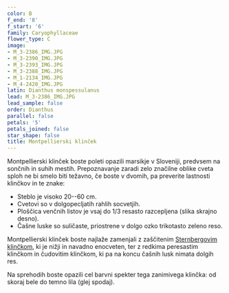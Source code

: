 ```yaml
---
color: B
f_end: '8'
f_start: '6'
family: Caryophyllaceae
flower_type: C
image:
- M_3-2386_IMG.JPG
- M_3-2390_IMG.JPG
- M_3-2393_IMG.JPG
- M_3-2388_IMG.JPG
- M_1-2134_IMG.JPG
- M_4-2420_IMG.JPG
latin: Dianthus monspessulanus
lead: M_3-2386_IMG.JPG
lead_sample: false
order: Dianthus
parallel: false
petals: '5'
petals_joined: false
star_shape: false
title: Montpellierski klinček
---
```

Montpellierski klinček boste poleti opazili marsikje v Sloveniji, predvsem na sončnih in suhih mestih. Prepoznavanje zaradi zelo značilne oblike cveta sploh ne bi smelo biti težavno, če boste v dvomih, pa preverite lastnosti klinčkov in te znake:

-   Steblo je visoko 20--60 cm.
-   Cvetovi so v dolgopecljatih rahlih socvetjih.
-   Ploščica venčnih listov je vsaj do 1/3 resasto razcepljena (slika skrajno desno).
-   Čašne luske so suličaste, priostrene v dolgo ozko trikotasto zeleno reso.

Montpellierski klinček boste najlaže zamenjali z zaščitenim [Sternbergovim klinčkom](../../dianthussternbergii/sternbergov-klin&#269;ek/), ki je nižji in navadno enocveten, ter z redkima peresastim klinčkom in čudovitim klinčkom, ki pa na koncu čašnih lusk nimata dolgih res.

Na sprehodih boste opazili cel barvni spekter tega zanimivega klinčka: od skoraj bele do temno lila (glej spodaj).
